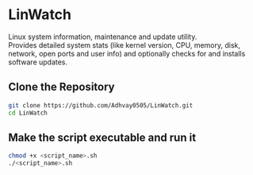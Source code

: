# LinWatch

Linux system information, maintenance and update utility.  
Provides detailed system stats (like kernel version, CPU, memory, disk, network, open ports and user info) and optionally checks for and installs software updates.

## Clone the Repository

```bash
git clone https://github.com/Adhvay0505/LinWatch.git
cd LinWatch
```
## Make the script executable and run it
```bash
chmod +x <script_name>.sh
./<script_name>.sh

